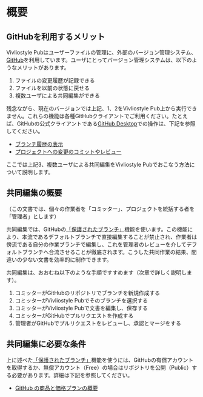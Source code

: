 # 概要

## GitHubを利用するメリット

Vivliostyle Pubはユーザーファイルの管理に、外部のバージョン管理システム、[GitHub](https://github.co.jp/)を利用しています。ユーザにとってバージョン管理システムは、以下のようなメリットがあります。

1. ファイルの変更履歴が記録できる
2. ファイルを以前の状態に戻せる
3. 複数ユーザによる共同編集ができる

残念ながら、現在のバージョンでは上記、1、2をVivliostyle Pub上から実行できません。これらの機能は各種GitHubクライアントでご利用ください。たとえば、GitHubの公式クライアントである[GitHub Desktop](https://docs.github.com/ja/desktop/installing-and-configuring-github-desktop)での操作は、下記を参照してください。

- [ブランチ履歴の表示](https://docs.github.com/ja/desktop/contributing-and-collaborating-using-github-desktop/making-changes-in-a-branch/viewing-the-branch-history)
- [プロジェクトへの変更のコミットやレビュー](https://docs.github.com/ja/desktop/contributing-and-collaborating-using-github-desktop/making-changes-in-a-branch/committing-and-reviewing-changes-to-your-project)

ここでは上記3、複数ユーザによる共同編集をVivliostyle Pubでおこなう方法について説明します。

## 共同編集の概要

（この文書では、個々の作業者を「コミッター」、プロジェクトを統括する者を「管理者」とします）

共同編集では、GitHubの[「保護されたブランチ」](https://docs.github.com/ja/repositories/configuring-branches-and-merges-in-your-repository/defining-the-mergeability-of-pull-requests/about-protected-branches)機能を使います。この機能により、本流であるデフォルトブランチで直接編集することが禁止され、作業者は傍流である自分の作業ブランチで編集し、これを管理者のレビューを介してデフォルトブランチへ合流させることが徹底されます。こうした共同作業の結果、間違いの少ない文書を効率的に制作できます。

共同編集は、おおむね以下のような手順ですすめます（次章で詳しく説明します）。

1. コミッターがGitHubのリポジトリでブランチを新規作成する
1. コミッターがVivliostyle Pubでそのブランチを選択する
1. コミッターがVivliostyle Pubで文書を編集し、保存する
1. コミッターがGitHubでプルリクエストを作成する
1. 管理者がGitHubでプルリクエストをレビューし、承認とマージをする

## 共同編集に必要な条件

上に述べた[「保護されたブランチ」](https://docs.github.com/ja/repositories/configuring-branches-and-merges-in-your-repository/defining-the-mergeability-of-pull-requests/about-protected-branches)機能を使うには、GitHubの有償アカウントを取得するか、無償アカウント（Free）の場合はリポジトリを公開（Public）する必要があります。詳細は下記を参照してください。

- [GitHub の商品と価格プランの概要](https://docs.github.com/ja/get-started/learning-about-github/githubs-products)